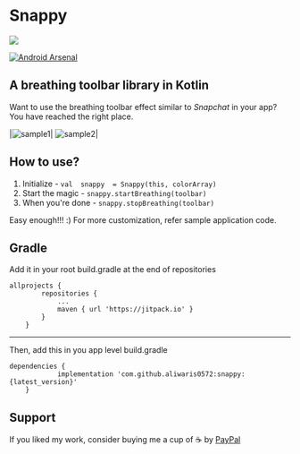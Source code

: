 
# Snappy
 
[![](https://jitpack.io/v/aliwaris0572/Snappy.svg)](https://jitpack.io/#aliwaris0572/Snappy)

[![Android Arsenal](https://img.shields.io/badge/Android%20Arsenal-Snappy-brightgreen.svg?style=flat)](https://android-arsenal.com/details/1/7038)


## A breathing toolbar library in Kotlin
Want to use the breathing toolbar effect similar to *Snapchat* in your app?  You have reached the right place.

|![sample1](https://github.com/aliwaris0572/Snappy/blob/dev/app/art/BreathingToolbar.gif)|  ![sample2](https://github.com/aliwaris0572/Snappy/blob/dev/app/art/BreathingToolbar2.gif)|


## How to use?

 1. Initialize - `val  snappy  = Snappy(this, colorArray)`
 2. Start the magic - `snappy.startBreathing(toolbar)`
 3. When you're done - `snappy.stopBreathing(toolbar)`
 
Easy enough!!! :)
For more customization, refer sample application code.

## Gradle
Add it in your root build.gradle at the end of repositories

    allprojects {
		    repositories {
			    ...
			    maven { url 'https://jitpack.io' }
		    }
	    }
  
---------------------------------------------------------------

Then, add this in you app level build.gradle

    dependencies {
	            implementation 'com.github.aliwaris0572:snappy:{latest_version}'
	    }
	    
## Support
If you liked my work, consider buying me a cup of :coffee: by [PayPal](https://paypal.me/hchachu)
